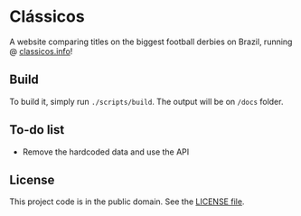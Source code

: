 # Clássicos

A website comparing titles on the biggest football derbies on Brazil, running @ [classicos.info][1]!

## Build

To build it, simply run `./scripts/build`. The output will be on `/docs` folder.

## To-do list

* Remove the hardcoded data and use the API

## License

This project code is in the public domain. See the [LICENSE file][2].

[1]: https://classicos.info
[2]: https://github.com/Nhanderu/classicos/blob/master/LICENSE
